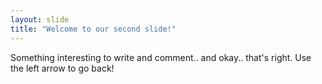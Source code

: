 ```yaml
---
layout: slide
title: "Welcome to our second slide!"
---
```

Something interesting to write and comment.. and okay.. that's right.
Use the left arrow to go back!
